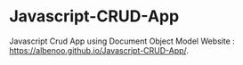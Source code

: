 # Javascript-CRUD-App
Javascript Crud App using Document Object Model
Website :
https://albenoo.github.io/Javascript-CRUD-App/.
